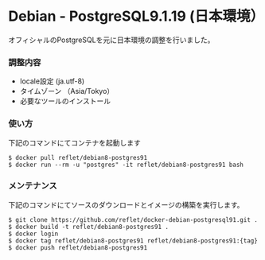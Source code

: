 # Debian - PostgreSQL9.1.19 (日本環境） #

オフィシャルのPostgreSQLを元に日本環境の調整を行いました。

### 調整内容 ###

* locale設定 (ja.utf-8)
* タイムゾーン （Asia/Tokyo）
* 必要なツールのインストール
 

### 使い方 ###

下記のコマンドにてコンテナを起動します

```
$ docker pull reflet/debian8-postgres91
$ docker run --rm -u "postgres" -it reflet/debian8-postgres91 bash
```

### メンテナンス ###

下記のコマンドにてソースのダウンロードとイメージの構築を実行します。

```
$ git clone https://github.com/reflet/docker-debian-postgresql91.git .
$ docker build -t reflet/debian8-postgres91 .
$ docker login
$ docker tag reflet/debian8-postgres91 reflet/debian8-postgres91:{tag}
$ docker push reflet/debian8-postgres91
```

